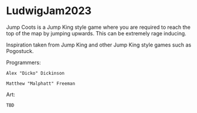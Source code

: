 # LudwigJam2023
 Jump Coots is a Jump King style game where you are required to reach the top of the map by jumping upwards.
 This can be extremely rage inducing.
 
 Inspiration taken from Jump King and other Jump King style games such as Pogostuck.
 
  Programmers:
 
    Alex "Dicko" Dickinson
  
    Matthew "Malphatt" Freeman
  
  Art:
 
    TBD
